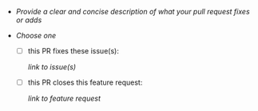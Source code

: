 
* _Provide a clear and concise description of what your pull request fixes or adds_

* _Choose one_

  + [ ] this PR fixes these issue(s):

    _link to issue(s)_

  + [ ] this PR closes this feature request:

     _link to feature request_
